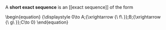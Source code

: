A **short exact sequence** is an [[exact sequence]] of the form

\begin{equation}
{\displaystyle 0\to A\;{\xrightarrow {\ f\ }}\;B\;{\xrightarrow {\ g\ }}\;C\to 0}
\end{equation}